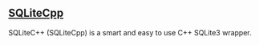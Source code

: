 ## [SQLiteCpp](https://srombauts.github.io/SQLiteCpp/)
SQLiteC++ (SQLiteCpp) is a smart and easy to use C++ SQLite3 wrapper.
